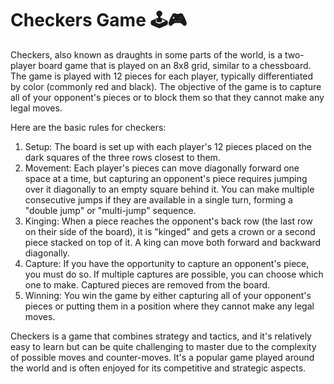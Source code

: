 # Checkers Game 🕹🎮
<p>Checkers, also known as draughts in some parts of the world, is a two-player board game that is played on an 8x8 grid, similar to a chessboard. The game is played with 12 pieces for each player, typically differentiated by color (commonly red and black). The objective of the game is to capture all of your opponent's pieces or to block them so that they cannot make any legal moves.</p>

<p>Here are the basic rules for checkers:</p>
<ol>
  <li>Setup: The board is set up with each player's 12 pieces placed on the dark squares of the three rows closest to them.</li>
  <li>Movement: Each player's pieces can move diagonally forward one space at a time, but capturing an opponent's piece requires jumping over it diagonally to an empty square behind it. You can make multiple consecutive jumps if they are available in a single turn, forming a "double jump" or "multi-jump" sequence.</li>
  <li>Kinging: When a piece reaches the opponent's back row (the last row on their side of the board), it is "kinged" and gets a crown or a second piece stacked on top of it. A king can move both forward and backward diagonally.</li>
  <li>Capture: If you have the opportunity to capture an opponent's piece, you must do so. If multiple captures are possible, you can choose which one to make. Captured pieces are removed from the board.</li>
  <li>Winning: You win the game by either capturing all of your opponent's pieces or putting them in a position where they cannot make any legal moves.</li>
</ol>

<p>Checkers is a game that combines strategy and tactics, and it's relatively easy to learn but can be quite challenging to master due to the complexity of possible moves and counter-moves. It's a popular game played around the world and is often enjoyed for its competitive and strategic aspects.</p>

